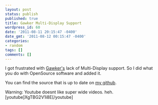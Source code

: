 ```yaml
---
layout: post
status: publish
published: true
title: Gawker Multi-Display Support
wordpress_id: 60
date: '2011-08-11 20:15:47 -0400'
date_gmt: '2011-08-12 00:15:47 -0400'
categories:
- random
tags: []
comments: []
---
```

<p>I got frustrated with <a href="http://gawker.sourceforge.net/Gawker.html">Gawker's</a> lack of Multi-Display support. So I did what you do with OpenSource software and added it.</p>
<p>You can find the source that is up to date on <a href="https://github.com/twohlix/">my github</a>.</p>
<p>Warning: Youtube doesnt like super wide videos. heh.
[youtube]XgTBG2V1i8E[/youtube]</p>
